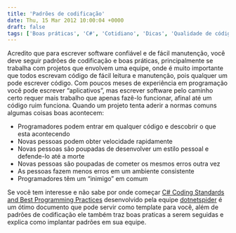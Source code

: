 ```yaml
---
title: 'Padrões de codificação'
date: Thu, 15 Mar 2012 10:00:04 +0000
draft: false
tags: ['Boas práticas', 'C#', 'Cotidiano', 'Dicas', 'Qualidade de código']
---
```


Acredito que para escrever software confiável e de fácil manutenção, você deve seguir padrões de codificação e boas práticas, principalmente se trabalha com projetos que envolvem uma equipe, onde é muito importante que todos escrevam código de fácil leitura e manutenção, pois qualquer um pode escrever código. Com poucos meses de experiência em programação você pode escrever “aplicativos”, mas escrever software pelo caminho certo requer mais trabalho que apenas fazê-lo funcionar, afinal até um código ruim funciona. Quando um projeto tenta aderir a normas comuns algumas coisas boas acontecem:

*   Programadores podem entrar em qualquer código e descobrir o que esta acontecendo
*   Novas pessoas podem obter velocidade rapidamente
*   Novas pessoas são poupadas de desenvolver um estilo pessoal e defende-lo até a morte
*   Novas pessoas são poupadas de cometer os mesmos erros outra vez
*   As pessoas fazem menos erros em um ambiente consistente
*   Programadores têm um “inimigo” em comum

Se você tem interesse e não sabe por onde começar [C# Coding Standards and Best Programming Practices](http://www.dotnetspider.com/tutorials/BestPractices.aspx "C# Coding Standards and Best Programming Practices") desenvolvido pela equipe [dotnetspider](http://www.dotnetspider.com/ "dotnetspider.com") é um ótimo documento que pode servir como template para você, além de padrões de codificação ele também traz boas praticas a serem seguidas e explica como implantar padrões em sua equipe.